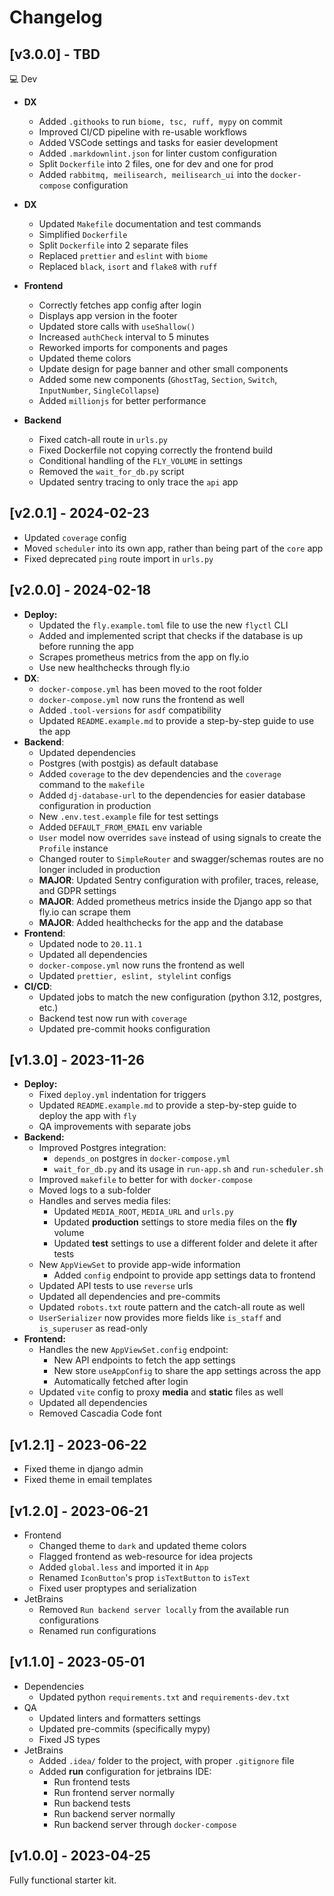 # Changelog

## [v3.0.0] - TBD

💻 Dev

- **DX**
  - Added `.githooks` to run `biome, tsc, ruff, mypy` on commit
  - Improved CI/CD pipeline with re-usable workflows
  - Added VSCode settings and tasks for easier development
  - Added `.markdownlint.json` for linter custom configuration
  - Split `Dockerfile` into 2 files, one for dev and one for prod
  - Added `rabbitmq, meilisearch, meilisearch_ui` into the `docker-compose` configuration

- **DX**
  - Updated `Makefile` documentation and test commands
  - Simplified `Dockerfile`
  - Split `Dockerfile` into 2 separate files
  - Replaced `prettier` and `eslint` with `biome`
  - Replaced `black`, `isort` and `flake8` with `ruff`

- **Frontend**
  - Correctly fetches app config after login
  - Displays app version in the footer
  - Updated store calls with `useShallow()`
  - Increased `authCheck` interval to 5 minutes
  - Reworked imports for components and pages
  - Updated theme colors
  - Update design for page banner and other small components
  - Added some new components (`GhostTag`, `Section`, `Switch`, `InputNumber`, `SingleCollapse`)
  - Added `millionjs` for better performance

- **Backend**
  - Fixed catch-all route in `urls.py`
  - Fixed Dockerfile not copying correctly the frontend build
  - Conditional handling of the `FLY_VOLUME` in settings
  - Removed the `wait_for_db.py` script
  - Updated sentry tracing to only trace the `api` app

## [v2.0.1] - 2024-02-23

- Updated `coverage` config
- Moved `scheduler` into its own app, rather than being part of the `core` app
- Fixed deprecated `ping` route import in `urls.py`

## [v2.0.0] - 2024-02-18

- **Deploy:**
  - Updated the `fly.example.toml` file to use the new `flyctl` CLI
  - Added and implemented script that checks if the database is up before running the app
  - Scrapes prometheus metrics from the app on fly.io
  - Use new healthchecks through fly.io
- **DX**:
  - `docker-compose.yml` has been moved to the root folder
  - `docker-compose.yml` now runs the frontend as well
  - Added `.tool-versions` for `asdf` compatibility
  - Updated `README.example.md` to provide a step-by-step guide to use the app
- **Backend**:
  - Updated dependencies
  - Postgres (with postgis) as default database
  - Added `coverage` to the dev dependencies and the `coverage` command to the `makefile`
  - Added `dj-database-url` to the dependencies for easier database configuration in production
  - New `.env.test.example` file for test settings
  - Added `DEFAULT_FROM_EMAIL` env variable
  - `User` model now overrides `save` instead of using signals to create the `Profile` instance
  - Changed router to `SimpleRouter` and swagger/schemas routes are no longer included in production
  - **MAJOR**: Updated Sentry configuration with profiler, traces, release, and GDPR settings
  - **MAJOR**: Added prometheus metrics inside the Django app so that fly.io can scrape them
  - **MAJOR**: Added healthchecks for the app and the database
- **Frontend**:
  - Updated node to `20.11.1`
  - Updated all dependencies
  - `docker-compose.yml` now runs the frontend as well
  - Updated `prettier, eslint, stylelint` configs
- **CI/CD**:
  - Updated jobs to match the new configuration (python 3.12, postgres, etc.)
  - Backend test now run with `coverage`
  - Updated pre-commit hooks configuration

## [v1.3.0] - 2023-11-26

- **Deploy:**
  - Fixed `deploy.yml` indentation for triggers
  - Updated `README.example.md` to provide a step-by-step guide to deploy the app with `fly`
  - QA improvements with separate jobs
- **Backend:**
  - Improved Postgres integration:
    - `depends_on` postgres in `docker-compose.yml`
    - `wait_for_db.py` and its usage in `run-app.sh` and `run-scheduler.sh`
  - Improved `makefile` to better for with `docker-compose`
  - Moved logs to a sub-folder
  - Handles and serves media files:
    - Updated `MEDIA_ROOT`, `MEDIA_URL` and `urls.py`
    - Updated **production** settings to store media files on the **fly** volume
    - Updated **test** settings to use a different folder and delete it after tests
  - New `AppViewSet` to provide app-wide information
    - Added `config` endpoint to provide app settings data to frontend
  - Updated API tests to use `reverse` urls
  - Updated all dependencies and pre-commits
  - Updated `robots.txt` route pattern and the catch-all route as well
  - `UserSerializer` now provides more fields like `is_staff` and `is_superuser` as read-only
- **Frontend:**
  - Handles the new `AppViewSet.config` endpoint:
    - New API endpoints to fetch the app settings
    - New store `useAppConfig` to share the app settings across the app
    - Automatically fetched after login
  - Updated `vite` config to proxy **media** and **static** files as well
  - Updated all dependencies
  - Removed Cascadia Code font

## [v1.2.1] - 2023-06-22

- Fixed theme in django admin
- Fixed theme in email templates

## [v1.2.0] - 2023-06-21

- Frontend
  - Changed theme to `dark` and updated theme colors
  - Flagged frontend as web-resource for idea projects
  - Added `global.less` and imported it in `App`
  - Renamed `IconButton`'s prop `isTextButton` to `isText`
  - Fixed user proptypes and serialization
- JetBrains
  - Removed `Run backend server locally` from the available run configurations
  - Renamed run configurations

## [v1.1.0] - 2023-05-01

- Dependencies
  - Updated python `requirements.txt` and `requirements-dev.txt`
- QA
  - Updated linters and formatters settings
  - Updated pre-commits (specifically mypy)
  - Fixed JS types
- JetBrains
  - Added `.idea/` folder to the project, with proper `.gitignore` file
  - Added **run** configuration for jetbrains IDE:
    - Run frontend tests
    - Run frontend server normally
    - Run backend tests
    - Run backend server normally
    - Run backend server through `docker-compose`

## [v1.0.0] - 2023-04-25

Fully functional starter kit.
